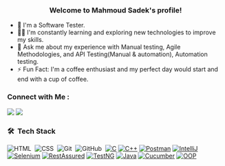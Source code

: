 


<h3 align="center">
  Welcome to Mahmoud Sadek's profile!
</h3>

<!-- Typing SVG by DenverCoder1 - https://github.com/DenverCoder1/readme-typing-svg -->
<!-- Typing SVG by DenverCoder1 - https://github.com/DenverCoder1/readme-typing-svg -->


<p>

  
</p>


- 🏢 I'm a Software Tester. 
- 👨‍💻 I'm constantly learning and exploring new technologies to improve my skills.
- 💬 Ask me about my experience with Manual testing, Agile Methodologies, and API Testing(Manual & automation), Automation testing.
- ⚡ Fun Fact: I'm a coffee enthusiast and my perfect day would start and end with a cup of coffee.



### Connect with Me :

<a href="[https://www.linkedin.com/in/mahmoud-sadek-677ab02b8/](https://www.linkedin.com/in/mahmoud-sadek-677ab02b8/)" target="_blank"><img src="https://img.shields.io/badge/-Mahmoud-0077B5?style=for-the-badge&logo=Linkedin&logoColor=white"/></a>
<a href="[https://www.facebook.com/mhmood002//](https://www.facebook.com/mhmood002/)" target="_blank"><img src="https://img.shields.io/badge/-Mahmoud-0077B5?style=for-the-badge&logo=Facebook&logoColor=white"/></a>

### 🛠 &nbsp;Tech Stack
![HTML](https://img.shields.io/badge/-HTML-05122A?style=flat&logo=HTML5)&nbsp;
![CSS](https://img.shields.io/badge/-CSS-05122A?style=flat&logo=CSS3&logoColor=1572B6)&nbsp;
![Git](https://img.shields.io/badge/-Git-05122A?style=flat&logo=git)&nbsp;
![GitHub](https://img.shields.io/badge/-GitHub-05122A?style=flat&logo=github)&nbsp;
[![C](https://img.shields.io/badge/-C-00599C?style=flat&logo=c)](https://en.wikipedia.org/wiki/C_(programming_language))
[![C++](https://img.shields.io/badge/-C++-00599C?style=flat&logo=c%2B%2B)](https://en.wikipedia.org/wiki/C%2B%2B)
[![Postman](https://img.shields.io/badge/-Postman-FF6C37?style=flat&logo=postman)](https://www.postman.com/)
[![IntelliJ](https://img.shields.io/badge/-IntelliJ_IDEA-000000?style=flat&logo=intellij-idea)](https://www.jetbrains.com/idea/)
[![Selenium](https://img.shields.io/badge/-Selenium-43B02A?style=flat&logo=selenium)](https://www.selenium.dev/)
[![RestAssured](https://img.shields.io/badge/-RestAssured-000000?style=flat)](http://rest-assured.io/)
[![TestNG](https://img.shields.io/badge/-TestNG-007ACC?style=flat&logo=testng)](https://testng.org/doc/)
[![Java](https://img.shields.io/badge/-Java-007396?style=flat&logo=java)](https://www.java.com/)
[![Cucumber](https://img.shields.io/badge/-Cucumber-23CC71?style=flat&logo=cucumber)](https://cucumber.io/)
[![OOP](https://img.shields.io/badge/-OOP-239120?style=flat)](https://en.wikipedia.org/wiki/Object-oriented_programming)



